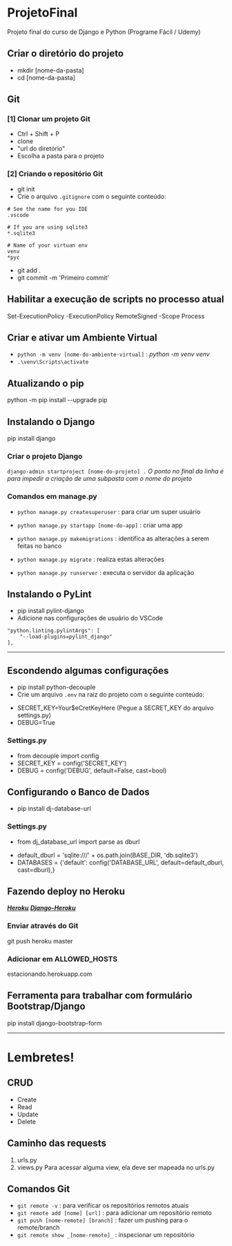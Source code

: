 # ProjetoFinal
Projeto final do curso de Django e Python (Programe Fácil / Udemy)

## Criar o diretório do projeto
* mkdir [nome-da-pasta]
* cd [nome-da-pasta]

## Git
### [1] Clonar um projeto Git
* Ctrl + Shift + P
* clone
* "url do diretório"
* Escolha a pasta para o projeto

### [2] Criando o repositório Git
* git init
* Crie o arquivo `.gitignore` com o seguinte conteúdo:
```
# See the name for you IDE
.vscode

# If you are using sqlite3
*.sqlite3

# Name of your virtuan env
venv
*pyc
```
* git add .
* git commit -m 'Primeiro commit'

## Habilitar a execução de scripts no processo atual
Set-ExecutionPolicy -ExecutionPolicy RemoteSigned -Scope Process

## Criar e ativar um Ambiente Virtual
* `python -m venv [nome-do-ambiente-virtual]` : _python -m venv venv_
* `.\venv\Scripts\activate`

## Atualizando o pip
python -m pip install --upgrade pip

## Instalando o Django
pip install django

### Criar o projeto Django
`django-admin startproject [nome-do-projeto] .`
_O ponto no final da linha é para impedir a criação de uma subpasta com o nome do projeto_

### Comandos em manage.py
* `python manage.py createsuperuser` : para criar um super usuário

* `python manage.py startapp [nome-do-app]` : criar uma app

* `python manage.py makemigrations` : identifica as alterações a serem feitas no banco
* `python manage.py migrate` : realiza estas alterações
* `python manage.py runserver` : executa o servidor da aplicação

## Instalando o PyLint
* pip install pylint-django
* Adicione nas configurações de usuário do VSCode
```
"python.linting.pylintArgs": [
    "--load-plugins=pylint_django"
],
```

*******

## Escondendo algumas configurações
* pip install python-decouple
* Crie um arquivo `.env` na raiz do projeto com o seguinte conteúdo:
- SECRET_KEY=Your$eCretKeyHere
    (Pegue a SECRET_KEY do arquivo settings.py)
- DEBUG=True

### Settings.py
* from decouple import config
* SECRET_KEY = config('SECRET_KEY')
* DEBUG = config('DEBUG', default=False, cast=bool)

## Configurando o Banco de Dados
* pip install dj-database-url

### Settings.py
* from dj_database_url import parse as dburl

- default_dburl = 'sqlite:///' + os.path.join(BASE_DIR, 'db.sqlite3')
- DATABASES = {'default': config('DATABASE_URL', default=default_dburl, cast=dburl),}

## Fazendo deploy no Heroku
**[*Heroku*](https://www.heroku.com)**
**[*Django-Heroku*](https://github.com/gpzim98/django-heroku)**

### Enviar através do Git
git push heroku master

### Adicionar em ALLOWED_HOSTS
estacionando.herokuapp.com

## Ferramenta para trabalhar com formulário Bootstrap/Django
pip install django-bootstrap-form

*******

# Lembretes!

## CRUD
* Create
* Read
* Update
* Delete

## Caminho das requests
1. urls.py
2. views.py
Para acessar alguma view, ela deve ser mapeada no urls.py

## Comandos Git
* `git remote -v` : para verificar os repositórios remotos atuais
* `git remote add [nome] [url]` : para adicionar um repositório remoto
* `git push [nome-remote] [branch]` : fazer um pushing para o remote/branch
* `git remote show _[nome-remote]_` : inspecionar um repositório